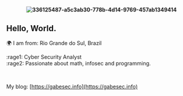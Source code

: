 <h4 align="center">
 

![336125487-a5c3ab30-778b-4d14-9769-457ab1349414](https://github.com/GabrielPrzybysz/GabrielPrzybysz/assets/45472156/622a9319-4f41-4ac0-8cee-2141be5db37c)




## Hello, World. 

 🌍 I am from: Rio Grande do Sul, Brazil
 
:rage1: Cyber Security Analyst <br> :rage2: Passionate about math, infosec and programming. 
 
 <br>
 
 My blog: [https://gabesec.info](https://gabesec.info)
